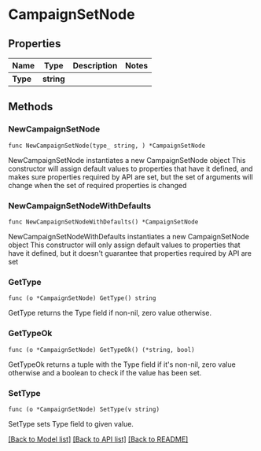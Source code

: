 # CampaignSetNode

## Properties

Name | Type | Description | Notes
------------ | ------------- | ------------- | -------------
**Type** | **string** |  | 

## Methods

### NewCampaignSetNode

`func NewCampaignSetNode(type_ string, ) *CampaignSetNode`

NewCampaignSetNode instantiates a new CampaignSetNode object
This constructor will assign default values to properties that have it defined,
and makes sure properties required by API are set, but the set of arguments
will change when the set of required properties is changed

### NewCampaignSetNodeWithDefaults

`func NewCampaignSetNodeWithDefaults() *CampaignSetNode`

NewCampaignSetNodeWithDefaults instantiates a new CampaignSetNode object
This constructor will only assign default values to properties that have it defined,
but it doesn't guarantee that properties required by API are set

### GetType

`func (o *CampaignSetNode) GetType() string`

GetType returns the Type field if non-nil, zero value otherwise.

### GetTypeOk

`func (o *CampaignSetNode) GetTypeOk() (*string, bool)`

GetTypeOk returns a tuple with the Type field if it's non-nil, zero value otherwise
and a boolean to check if the value has been set.

### SetType

`func (o *CampaignSetNode) SetType(v string)`

SetType sets Type field to given value.



[[Back to Model list]](../README.md#documentation-for-models) [[Back to API list]](../README.md#documentation-for-api-endpoints) [[Back to README]](../README.md)


